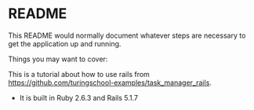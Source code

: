 # README

This README would normally document whatever steps are necessary to get the
application up and running.

Things you may want to cover:

This is a tutorial about how to use rails from  https://github.com/turingschool-examples/task_manager_rails.

* It is built in Ruby 2.6.3 and Rails 5.1.7
